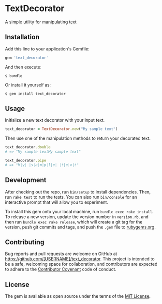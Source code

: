 # TextDecorator

A simple utility for manipulating text

## Installation

Add this line to your application's Gemfile:

```ruby
gem 'text_decorator'
```

And then execute:

    $ bundle

Or install it yourself as:

    $ gem install text_decorator

## Usage

Initialize a new text decorator with your input text.

```ruby
text_decorator = TextDecorator.new("My sample text")
```

Then use one of the manipulation methods to return your decorated text.

```ruby
text_decorator.double
# => "My sample textMy sample text"

text_decorator.pipe
# => "M|y| |s|a|m|p|l|e| |t|e|x|t"
```


## Development

After checking out the repo, run `bin/setup` to install dependencies. Then, run `rake test` to run the tests. You can also run `bin/console` for an interactive prompt that will allow you to experiment.

To install this gem onto your local machine, run `bundle exec rake install`. To release a new version, update the version number in `version.rb`, and then run `bundle exec rake release`, which will create a git tag for the version, push git commits and tags, and push the `.gem` file to [rubygems.org](https://rubygems.org).

## Contributing

Bug reports and pull requests are welcome on GitHub at https://github.com/[USERNAME]/text_decorator. This project is intended to be a safe, welcoming space for collaboration, and contributors are expected to adhere to the [Contributor Covenant](http://contributor-covenant.org) code of conduct.


## License

The gem is available as open source under the terms of the [MIT License](http://opensource.org/licenses/MIT).
